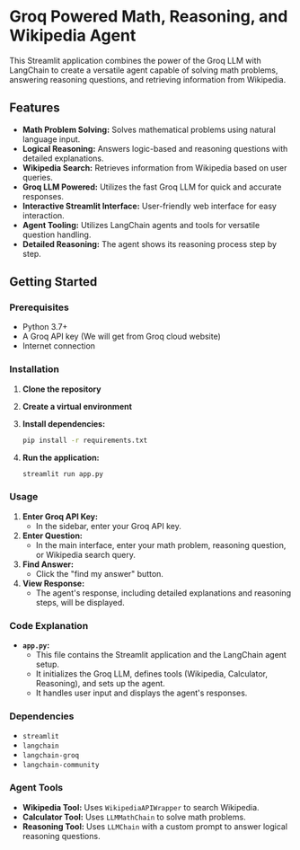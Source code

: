 # Groq Powered Math, Reasoning, and Wikipedia Agent

This Streamlit application combines the power of the Groq LLM with LangChain to create a versatile agent capable of solving math problems, answering reasoning questions, and retrieving information from Wikipedia.

## Features

* **Math Problem Solving:** Solves mathematical problems using natural language input.
* **Logical Reasoning:** Answers logic-based and reasoning questions with detailed explanations.
* **Wikipedia Search:** Retrieves information from Wikipedia based on user queries.
* **Groq LLM Powered:** Utilizes the fast Groq LLM for quick and accurate responses.
* **Interactive Streamlit Interface:** User-friendly web interface for easy interaction.
* **Agent Tooling:** Utilizes LangChain agents and tools for versatile question handling.
* **Detailed Reasoning:** The agent shows its reasoning process step by step.

## Getting Started

### Prerequisites

* Python 3.7+
* A Groq API key (We will get from Groq cloud website)
* Internet connection

### Installation

1.  **Clone the repository**

2.  **Create a virtual environment**

3.  **Install dependencies:**

    ```bash
    pip install -r requirements.txt
    ```

4.  **Run the application:**

    ```bash
    streamlit run app.py
    ```

### Usage

1.  **Enter Groq API Key:**
    * In the sidebar, enter your Groq API key.
2.  **Enter Question:**
    * In the main interface, enter your math problem, reasoning question, or Wikipedia search query.
3.  **Find Answer:**
    * Click the "find my answer" button.
4.  **View Response:**
    * The agent's response, including detailed explanations and reasoning steps, will be displayed.

### Code Explanation

* **`app.py`:**
    * This file contains the Streamlit application and the LangChain agent setup.
    * It initializes the Groq LLM, defines tools (Wikipedia, Calculator, Reasoning), and sets up the agent.
    * It handles user input and displays the agent's responses.

### Dependencies

* `streamlit`
* `langchain`
* `langchain-groq`
* `langchain-community`

### Agent Tools

* **Wikipedia Tool:** Uses `WikipediaAPIWrapper` to search Wikipedia.
* **Calculator Tool:** Uses `LLMMathChain` to solve math problems.
* **Reasoning Tool:** Uses `LLMChain` with a custom prompt to answer logical reasoning questions.
